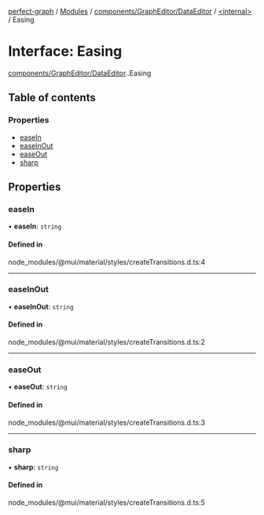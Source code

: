 [perfect-graph](../README.md) / [Modules](../modules.md) / [components/GraphEditor/DataEditor](../modules/components_GraphEditor_DataEditor.md) / [<internal\>](../modules/components_GraphEditor_DataEditor._internal_.md) / Easing

# Interface: Easing

[components/GraphEditor/DataEditor](../modules/components_GraphEditor_DataEditor.md).[<internal>](../modules/components_GraphEditor_DataEditor._internal_.md).Easing

## Table of contents

### Properties

- [easeIn](components_GraphEditor_DataEditor._internal_.Easing.md#easein)
- [easeInOut](components_GraphEditor_DataEditor._internal_.Easing.md#easeinout)
- [easeOut](components_GraphEditor_DataEditor._internal_.Easing.md#easeout)
- [sharp](components_GraphEditor_DataEditor._internal_.Easing.md#sharp)

## Properties

### easeIn

• **easeIn**: `string`

#### Defined in

node_modules/@mui/material/styles/createTransitions.d.ts:4

___

### easeInOut

• **easeInOut**: `string`

#### Defined in

node_modules/@mui/material/styles/createTransitions.d.ts:2

___

### easeOut

• **easeOut**: `string`

#### Defined in

node_modules/@mui/material/styles/createTransitions.d.ts:3

___

### sharp

• **sharp**: `string`

#### Defined in

node_modules/@mui/material/styles/createTransitions.d.ts:5
